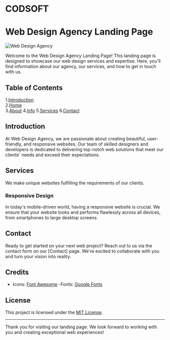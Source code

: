 # CODSOFT
# Web Design Agency Landing Page

![Web Design Agency](Designocity.png)

Welcome to the Web Design Agency Landing Page! This landing page is designed to showcase our web design services and expertise. Here, you'll find information about our agency, our services, and how to get in touch with us.

## Table of Contents
1.[Introduction](#introduction ) 		 
2.[Home](#home )		
3.[About](#about )
4.[Info](#info )
5.[Services](#services )
6.[Contact](#contact )


## Introduction

At Web Design Agency, we are passionate about creating beautiful, user-friendly, and responsive websites. Our team of skilled designers and developers is dedicated to delivering top-notch web solutions that meet our clients' needs and exceed their expectations.

## Services
We make unique websites fulfilling the requirements of our clients.

### Responsive Design

In today's mobile-driven world, having a responsive website is crucial. We ensure that your website looks and performs flawlessly across all devices, from smartphones to large desktop screens.


## Contact 

Ready to get started on your next web project? Reach out to us via the contact form on our [Contact] page. We're excited to collaborate with you and turn your vision into reality.



## Credits

- Icons: [Font Awesome](https://fontawesome.com/)
-Fonts: [Google Fonts](https://fonts.google.com/)
## License

This project is licensed under the [MIT License](LICENSE).

---

Thank you for visiting our landing page. We look forward to working with you and creating exceptional web experiences!
